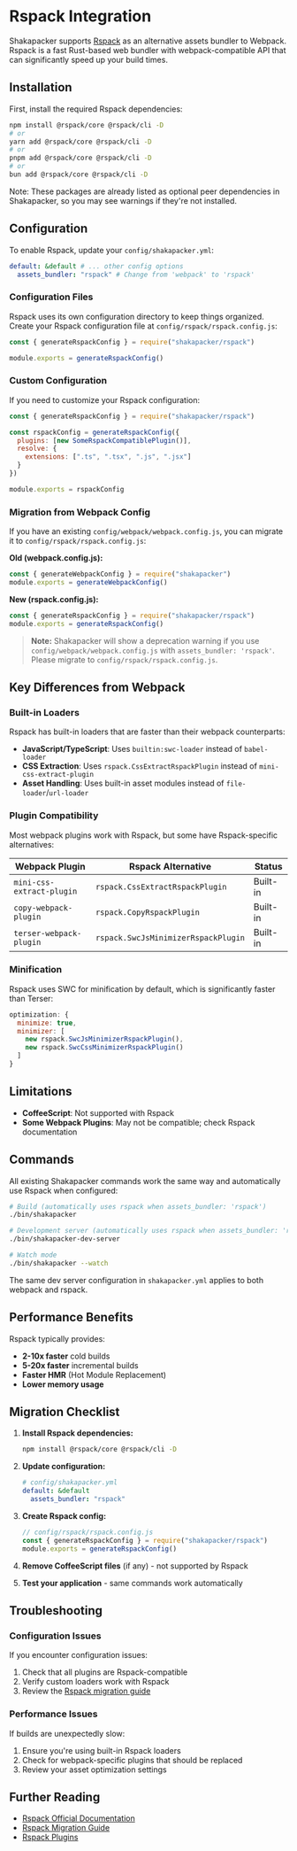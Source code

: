 # Rspack Integration

Shakapacker supports [Rspack](https://rspack.rs) as an alternative assets bundler to Webpack. Rspack is a fast Rust-based web bundler with webpack-compatible API that can significantly speed up your build times.

## Installation

First, install the required Rspack dependencies:

```bash
npm install @rspack/core @rspack/cli -D
# or
yarn add @rspack/core @rspack/cli -D
# or
pnpm add @rspack/core @rspack/cli -D
# or
bun add @rspack/core @rspack/cli -D
```

Note: These packages are already listed as optional peer dependencies in Shakapacker, so you may see warnings if they're not installed.

## Configuration

To enable Rspack, update your `config/shakapacker.yml`:

```yaml
default: &default # ... other config options
  assets_bundler: "rspack" # Change from 'webpack' to 'rspack'
```

### Configuration Files

Rspack uses its own configuration directory to keep things organized. Create your Rspack configuration file at `config/rspack/rspack.config.js`:

```javascript
const { generateRspackConfig } = require("shakapacker/rspack")

module.exports = generateRspackConfig()
```

### Custom Configuration

If you need to customize your Rspack configuration:

```javascript
const { generateRspackConfig } = require("shakapacker/rspack")

const rspackConfig = generateRspackConfig({
  plugins: [new SomeRspackCompatiblePlugin()],
  resolve: {
    extensions: [".ts", ".tsx", ".js", ".jsx"]
  }
})

module.exports = rspackConfig
```

### Migration from Webpack Config

If you have an existing `config/webpack/webpack.config.js`, you can migrate it to `config/rspack/rspack.config.js`:

**Old (webpack.config.js):**

```javascript
const { generateWebpackConfig } = require("shakapacker")
module.exports = generateWebpackConfig()
```

**New (rspack.config.js):**

```javascript
const { generateRspackConfig } = require("shakapacker/rspack")
module.exports = generateRspackConfig()
```

> **Note:** Shakapacker will show a deprecation warning if you use `config/webpack/webpack.config.js` with `assets_bundler: 'rspack'`. Please migrate to `config/rspack/rspack.config.js`.

## Key Differences from Webpack

### Built-in Loaders

Rspack has built-in loaders that are faster than their webpack counterparts:

- **JavaScript/TypeScript**: Uses `builtin:swc-loader` instead of `babel-loader`
- **CSS Extraction**: Uses `rspack.CssExtractRspackPlugin` instead of `mini-css-extract-plugin`
- **Asset Handling**: Uses built-in asset modules instead of `file-loader`/`url-loader`

### Plugin Compatibility

Most webpack plugins work with Rspack, but some have Rspack-specific alternatives:

| Webpack Plugin            | Rspack Alternative                  | Status   |
| ------------------------- | ----------------------------------- | -------- |
| `mini-css-extract-plugin` | `rspack.CssExtractRspackPlugin`     | Built-in |
| `copy-webpack-plugin`     | `rspack.CopyRspackPlugin`           | Built-in |
| `terser-webpack-plugin`   | `rspack.SwcJsMinimizerRspackPlugin` | Built-in |

### Minification

Rspack uses SWC for minification by default, which is significantly faster than Terser:

```javascript
optimization: {
  minimize: true,
  minimizer: [
    new rspack.SwcJsMinimizerRspackPlugin(),
    new rspack.SwcCssMinimizerRspackPlugin()
  ]
}
```

## Limitations

- **CoffeeScript**: Not supported with Rspack
- **Some Webpack Plugins**: May not be compatible; check Rspack documentation

## Commands

All existing Shakapacker commands work the same way and automatically use Rspack when configured:

```bash
# Build (automatically uses rspack when assets_bundler: 'rspack')
./bin/shakapacker

# Development server (automatically uses rspack when assets_bundler: 'rspack')
./bin/shakapacker-dev-server

# Watch mode
./bin/shakapacker --watch
```

The same dev server configuration in `shakapacker.yml` applies to both webpack and rspack.

## Performance Benefits

Rspack typically provides:

- **2-10x faster** cold builds
- **5-20x faster** incremental builds
- **Faster HMR** (Hot Module Replacement)
- **Lower memory usage**

## Migration Checklist

1. **Install Rspack dependencies:**

   ```bash
   npm install @rspack/core @rspack/cli -D
   ```

2. **Update configuration:**

   ```yaml
   # config/shakapacker.yml
   default: &default
     assets_bundler: "rspack"
   ```

3. **Create Rspack config:**

   ```javascript
   // config/rspack/rspack.config.js
   const { generateRspackConfig } = require("shakapacker/rspack")
   module.exports = generateRspackConfig()
   ```

4. **Remove CoffeeScript files** (if any) - not supported by Rspack

5. **Test your application** - same commands work automatically

## Troubleshooting

### Configuration Issues

If you encounter configuration issues:

1. Check that all plugins are Rspack-compatible
2. Verify custom loaders work with Rspack
3. Review the [Rspack migration guide](https://rspack.rs/guide/migration/webpack)

### Performance Issues

If builds are unexpectedly slow:

1. Ensure you're using built-in Rspack loaders
2. Check for webpack-specific plugins that should be replaced
3. Review your asset optimization settings

## Further Reading

- [Rspack Official Documentation](https://rspack.rs)
- [Rspack Migration Guide](https://rspack.rs/guide/migration/webpack)
- [Rspack Plugins](https://rspack.rs/plugins/webpack/)
